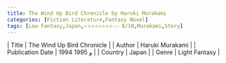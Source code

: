 ```yaml
---
title: The Wind Up Bird Chronicle by Haruki Murakami
categories: [Fiction Literature,Fantasy Novel]
tags: [Low Fantasy,Japan,⭐⭐⭐⭐⭐⭐⭐⭐☆☆ 8/10,Murakami,Story]
---     
```

| Title | The Wind Up Bird Chronicle  |
| Author |  Haruki Murakami  |
| Publication Date | 1994 و 1995   |
| Country | Japan |
| Genre | Light Fantasy  |
        